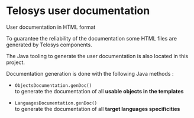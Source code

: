 # Telosys user documentation

User documentation in HTML format

   
   

To guarantee the reliability of the documentation some HTML files are generated by Telosys components.

The Java tooling to generate the user documentation is also located in this project.

Documentation generation is done with the following Java methods :  

- ``ObjectsDocumentation.genDoc()``   
  to generate the documentation of all **usable objects in the templates**   


- ``LanguagesDocumentation.genDoc()``   
  to generate the documentation of all **target languages specificities**

 